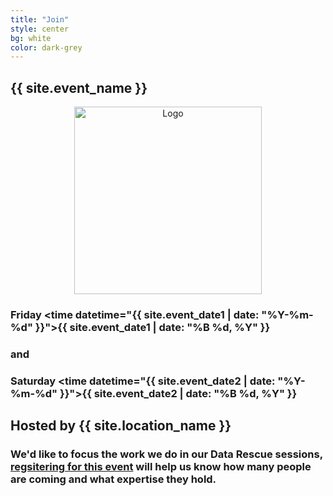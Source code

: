 ```yaml
---
title: "Join"
style: center
bg: white
color: dark-grey
---
```




## {{ site.event_name }}

<div class="row" align="center">
  <img src="https://raw.githubusercontent.com/vantuyls/OSUDataRescue/gh-pages/img/datarefuge_icon_big.png" alt="Logo" class="img-responsive" style="height:300px;"/>
 </div>

### Friday <time datetime="{{ site.event_date1 | date: "%Y-%m-%d" }}">{{ site.event_date1 | date: "%B %d, %Y" }}</time>
### and
### Saturday <time datetime="{{ site.event_date2 | date: "%Y-%m-%d" }}">{{ site.event_date2 | date: "%B %d, %Y" }}</time>


## Hosted by {{ site.location_name }}

### We'd like to focus the work we do in our Data Rescue sessions, [regsitering for this event](https://docs.google.com/a/oregonstate.edu/forms/d/e/1FAIpQLScb0qZR4QjMoWL4mKGRBS5sDm5U-cUKJZ6Z2GmZ6B_cNrJaeQ/viewform?c=0&w=1) will help us know how many people are coming and what expertise they hold. 
